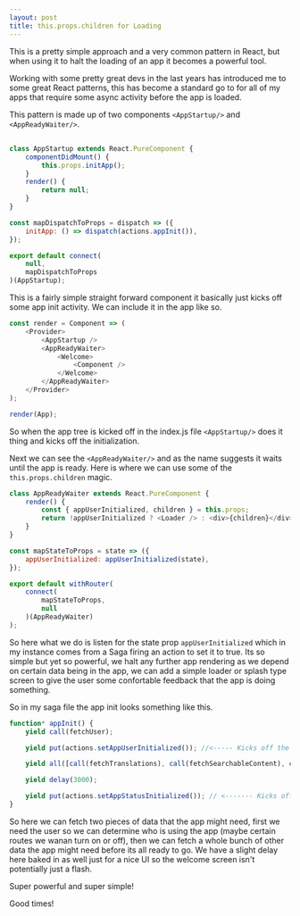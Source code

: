 ```yaml
---
layout: post
title: this.props.children for Loading
---
```


This is a pretty simple approach and a very common pattern in React, but when using it to halt the loading of an app it becomes a powerful tool.

Working with some pretty great devs in the last years has introduced me to some great React patterns, this has become a standard go to for all of my apps that require some
async activity before the app is loaded.

This pattern is made up of two components `<AppStartup/>` and `<AppReadyWaiter/>`.

## <AppStartup/>

```javascript
class AppStartup extends React.PureComponent {
    componentDidMount() {
        this.props.initApp();
    }
    render() {
        return null;
    }
}

const mapDispatchToProps = dispatch => ({
    initApp: () => dispatch(actions.appInit()),
});

export default connect(
    null,
    mapDispatchToProps
)(AppStartup);
```

This is a fairly simple straight forward component it basically just kicks off some app init activity. We can include it in the app like so.

```javascript
const render = Component => (
    <Provider>
        <AppStartup />
        <AppReadyWaiter>
            <Welcome>
                <Component />
            </Welcome>
        </AppReadyWaiter>
    </Provider>
);

render(App);
```

So when the app tree is kicked off in the index.js file `<AppStartup/>` does it thing and kicks off the initialization.

Next we can see the `<AppReadyWaiter/>` and as the name suggests it waits until the app is ready. Here is where we can use some of the `this.props.children` magic.

```javascript
class AppReadyWaiter extends React.PureComponent {
    render() {
        const { appUserInitialized, children } = this.props;
        return !appUserInitialized ? <Loader /> : <div>{children}</div>;
    }
}

const mapStateToProps = state => ({
    appUserInitialized: appUserInitialized(state),
});

export default withRouter(
    connect(
        mapStateToProps,
        null
    )(AppReadyWaiter)
);
```

So here what we do is listen for the state prop `appUserInitialized` which in my instance comes from a Saga firing an action to set it to true. Its so simple but yet so powerful, we halt any further app rendering
as we depend on certain data being in the app, we can add a simple loader or splash type screen to give the user some confortable feedback that the app is doing something.

So in my saga file the app init looks something like this.

```javascript
function* appInit() {
    yield call(fetchUser);

    yield put(actions.setAppUserInitialized()); //<----- Kicks off the AppReadyWaiter

    yield all([call(fetchTranslations), call(fetchSearchableContent), call(modulesFetch), call(fetchContainersSaga)]);

    yield delay(3000);

    yield put(actions.setAppStatusInitialized()); // <------- Kicks off the Welcome
}
```

So here we can fetch two pieces of data that the app might need, first we need the user so we can determine who is using the app (maybe certain routes we wanan turn on or off), then we can fetch a whole bunch of
other data the app might need before its all ready to go. We have a slight delay here baked in as well just for a nice UI so the welcome screen isn't potentially just a flash.

Super powerful and super simple!

Good times!
